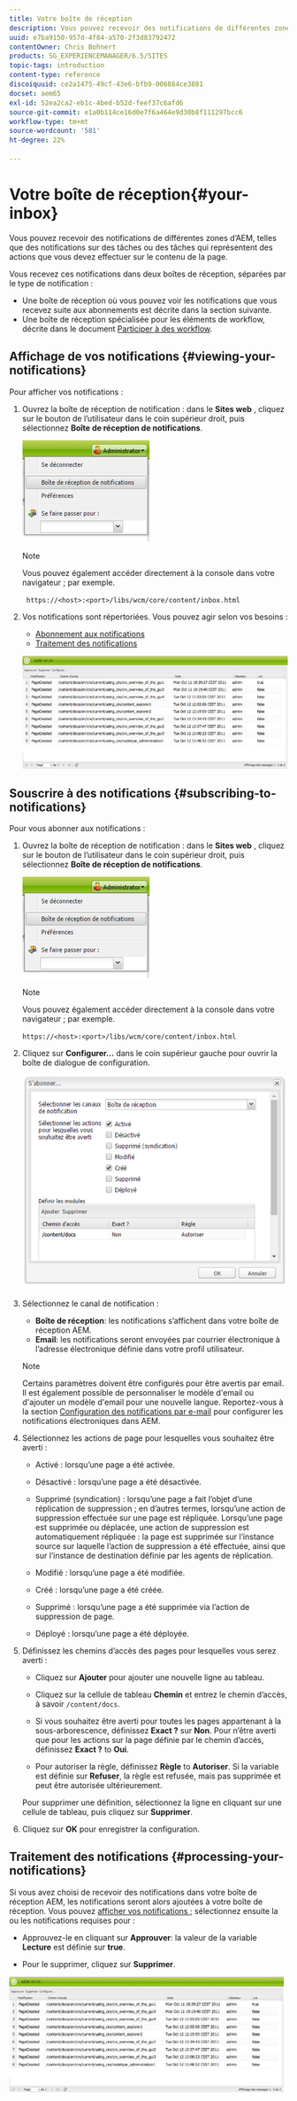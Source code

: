 ```yaml
---
title: Votre boîte de réception
description: Vous pouvez recevoir des notifications de différentes zones d’AEM, telles que des notifications sur des tâches ou des tâches qui représentent des actions que vous devez effectuer sur le contenu de la page.
uuid: e7ba9150-957d-4f84-a570-2f3d83792472
contentOwner: Chris Bohnert
products: SG_EXPERIENCEMANAGER/6.5/SITES
topic-tags: introduction
content-type: reference
discoiquuid: ce2a1475-49cf-43e6-bfb9-006884ce3881
docset: aem65
exl-id: 52ea2ca2-eb1c-4bed-b52d-feef37c6afd6
source-git-commit: e1a0b114ce16d0e7f6a464e9d30b8f111297bcc6
workflow-type: tm+mt
source-wordcount: '581'
ht-degree: 22%

---
```


# Votre boîte de réception{#your-inbox}

Vous pouvez recevoir des notifications de différentes zones d’AEM, telles que des notifications sur des tâches ou des tâches qui représentent des actions que vous devez effectuer sur le contenu de la page.

Vous recevez ces notifications dans deux boîtes de réception, séparées par le type de notification :

* Une boîte de réception où vous pouvez voir les notifications que vous recevez suite aux abonnements est décrite dans la section suivante.
* Une boîte de réception spécialisée pour les éléments de workflow, décrite dans le document [Participer à des workflow](/help/sites-classic-ui-authoring/classic-workflows-participating.md).

## Affichage de vos notifications {#viewing-your-notifications}

Pour afficher vos notifications :

1. Ouvrez la boîte de réception de notification : dans le **Sites web** , cliquez sur le bouton de l’utilisateur dans le coin supérieur droit, puis sélectionnez **Boîte de réception de notifications**.

   ![screen_shot_2012-02-08at105226am](assets/screen_shot_2012-02-08at105226am.png)

   >[!NOTE]
   >
   >Vous pouvez également accéder directement à la console dans votre navigateur ; par exemple.
   >
   >
   >` https://<host>:<port>/libs/wcm/core/content/inbox.html`

1. Vos notifications sont répertoriées. Vous pouvez agir selon vos besoins :

   * [Abonnement aux notifications](#subscribing-to-notifications)
   * [Traitement des notifications](#processing-your-notifications)

   ![chlimage_1-4](assets/chlimage_1-4.jpeg)

## Souscrire à des notifications {#subscribing-to-notifications}

Pour vous abonner aux notifications :

1. Ouvrez la boîte de réception de notification : dans le **Sites web** , cliquez sur le bouton de l’utilisateur dans le coin supérieur droit, puis sélectionnez **Boîte de réception de notifications**.

   ![screen_shot_2012-02-08at105226am-1](assets/screen_shot_2012-02-08at105226am-1.png)

   >[!NOTE]
   >
   >Vous pouvez également accéder directement à la console dans votre navigateur ; par exemple.
   >
   >
   >`https://<host>:<port>/libs/wcm/core/content/inbox.html`

1. Cliquez sur **Configurer…** dans le coin supérieur gauche pour ouvrir la boîte de dialogue de configuration.

   ![screen_shot_2012-02-08at111056am](assets/screen_shot_2012-02-08at111056am.png)

1. Sélectionnez le canal de notification :

   * **Boîte de réception**: les notifications s’affichent dans votre boîte de réception AEM.
   * **Email**: les notifications seront envoyées par courrier électronique à l’adresse électronique définie dans votre profil utilisateur.

   >[!NOTE]
   >
   >Certains paramètres doivent être configurés pour être avertis par email. Il est également possible de personnaliser le modèle d&#39;email ou d&#39;ajouter un modèle d&#39;email pour une nouvelle langue. Reportez-vous à la section [Configuration des notifications par e-mail](/help/sites-administering/notification.md#configuringemailnotification) pour configurer les notifications électroniques dans AEM.

1. Sélectionnez les actions de page pour lesquelles vous souhaitez être averti :

   * Activé : lorsqu’une page a été activée.
   * Désactivé : lorsqu’une page a été désactivée.
   * Supprimé (syndication) : lorsqu’une page a fait l’objet d’une réplication de suppression ; en d’autres termes, lorsqu’une action de suppression effectuée sur une page est répliquée.
Lorsqu’une page est supprimée ou déplacée, une action de suppression est automatiquement répliquée : la page est supprimée sur l’instance source sur laquelle l’action de suppression a été effectuée, ainsi que sur l’instance de destination définie par les agents de réplication.

   * Modifié : lorsqu’une page a été modifiée.
   * Créé : lorsqu’une page a été créée.
   * Supprimé : lorsqu’une page a été supprimée via l’action de suppression de page.
   * Déployé : lorsqu’une page a été déployée.

1. Définissez les chemins d’accès des pages pour lesquelles vous serez averti :

   * Cliquez sur **Ajouter** pour ajouter une nouvelle ligne au tableau.
   * Cliquez sur la cellule de tableau **Chemin** et entrez le chemin d’accès, à savoir `/content/docs`.

   * Si vous souhaitez être averti pour toutes les pages appartenant à la sous-arborescence, définissez **Exact ?** sur **Non**.
Pour n’être averti que pour les actions sur la page définie par le chemin d’accès, définissez **Exact ?** to **Oui**.

   * Pour autoriser la règle, définissez **Règle** to **Autoriser**. Si la variable est définie sur **Refuser**, la règle est refusée, mais pas supprimée et peut être autorisée ultérieurement.

   Pour supprimer une définition, sélectionnez la ligne en cliquant sur une cellule de tableau, puis cliquez sur **Supprimer**.

1. Cliquez sur **OK** pour enregistrer la configuration.

## Traitement des notifications {#processing-your-notifications}

Si vous avez choisi de recevoir des notifications dans votre boîte de réception AEM, les notifications seront alors ajoutées à votre boîte de réception. Vous pouvez [afficher vos notifications ;](#viewing-your-notifications) sélectionnez ensuite la ou les notifications requises pour :

* Approuvez-le en cliquant sur **Approuver**: la valeur de la variable **Lecture** est définie sur **true**.

* Pour le supprimer, cliquez sur **Supprimer**.

![chlimage_1-5](assets/chlimage_1-5.jpeg)
